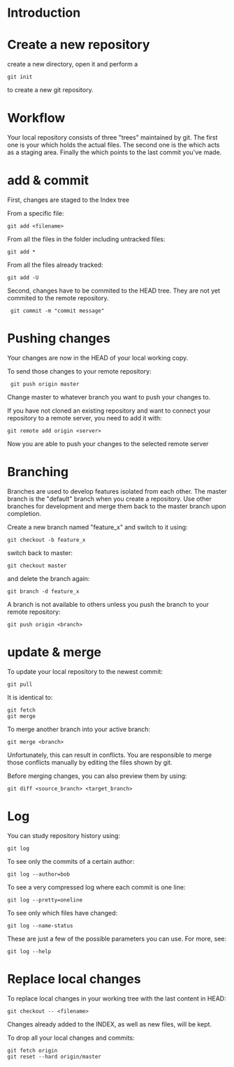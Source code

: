 Introduction
============



Create a new repository
=======================
create a new directory, open it and perform a

    git init

to create a new git repository.


Workflow
========

Your local repository consists of three "trees" maintained by git. 
The first one is your <Working Directory> which holds the actual files. 
The second one is the <Index> which acts as a staging area. 
Finally the <HEAD> which points to the last commit you've made.


add & commit
============

First, changes are staged to the Index tree

From a specific file:

    git add <filename>

From all the files in the folder including untracked files:
    
    git add *

From all the files already tracked:
    
    git add -U


Second, changes have to be commited to the HEAD tree. They are not yet commited to the remote repository.

     git commit -m "commit message"


Pushing changes
===============

Your changes are now in the HEAD of your local working copy. 

To send those changes to your remote repository:

     git push origin master
Change master to whatever branch you want to push your changes to. 

If you have not cloned an existing repository and want to connect your repository to a remote server, you need to add it with:

    git remote add origin <server>
Now you are able to push your changes to the selected remote server


Branching
=========

Branches are used to develop features isolated from each other. The master branch is the "default" branch when you create a repository. Use other branches for development and merge them back to the master branch upon completion.

Create a new branch named "feature_x" and switch to it using:

    git checkout -b feature_x

switch back to master:

    git checkout master

and delete the branch again:

    git branch -d feature_x

A branch is not available to others unless you push the branch to your remote repository:

    git push origin <branch>


update & merge
==============

To update your local repository to the newest commit:

    git pull

It is identical to:
    
    git fetch
    git merge

To merge another branch into your active branch:

    git merge <branch>

Unfortunately, this can result in conflicts. You are responsible to merge those conflicts manually by editing the files shown by git.

Before merging changes, you can also preview them by using:

    git diff <source_branch> <target_branch>

Log
===

You can study repository history using:

    git log

To see only the commits of a certain author:

    git log --author=bob

To see a very compressed log where each commit is one line:

    git log --pretty=oneline

To see only which files have changed: 

    git log --name-status

These are just a few of the possible parameters you can use. For more, see:

    git log --help


Replace local changes
=====================

To replace local changes in your working tree with the last content in HEAD:

    git checkout -- <filename>
Changes already added to the INDEX, as well as new files, will be kept.

To drop all your local changes and commits:

    git fetch origin
    git reset --hard origin/master